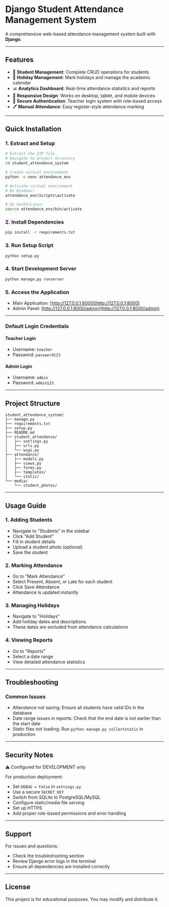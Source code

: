 # Django Student Attendance Management System

A comprehensive web-based attendance management system built with **Django**.

---

## Features

- 👥 **Student Management**: Complete CRUD operations for students  
- 📅 **Holiday Management**: Mark holidays and manage the academic calendar  
- 📊 **Analytics Dashboard**: Real-time attendance statistics and reports  
- 📱 **Responsive Design**: Works on desktop, tablet, and mobile devices  
- 🔐 **Secure Authentication**: Teacher login system with role-based access  
- 🖊 **Manual Attendance**: Easy register-style attendance marking  

---

## Quick Installation

### 1. Extract and Setup

```bash
# Extract the ZIP file
# Navigate to project directory
cd student_attendance_system

# Create virtual environment
python -m venv attendance_env

# Activate virtual environment
# On Windows:
attendance_env\Scripts\activate

# On macOS/Linux:
source attendance_env/bin/activate
```

### 2. Install Dependencies

```bash
pip install -r requirements.txt
```

### 3. Run Setup Script

```bash
python setup.py
```

### 4. Start Development Server

```bash
python manage.py runserver
```

### 5. Access the Application

- Main Application: [http://127.0.0.1:8000](http://127.0.0.1:8000)
- Admin Panel: [http://127.0.0.1:8000/admin](http://127.0.0.1:8000/admin)

---

### Default Login Credentials

#### Teacher Login

- Username: `teacher`
- Password: `password123`

#### Admin Login

- Username: `admin`
- Password: `admin123`

---

## Project Structure

```
student_attendance_system/
├── manage.py
├── requirements.txt
├── setup.py
├── README.md
├── student_attendance/
│   ├── settings.py
│   ├── urls.py
│   └── wsgi.py
├── attendance/
│   ├── models.py
│   ├── views.py
│   ├── forms.py
│   ├── templates/
│   └── static/
└── media/
    └── student_photos/
```

---

## Usage Guide

### 1. Adding Students
- Navigate to "Students" in the sidebar
- Click "Add Student"
- Fill in student details
- Upload a student photo (optional)
- Save the student

### 2. Marking Attendance
- Go to "Mark Attendance"
- Select Present, Absent, or Late for each student
- Click Save Attendance
- Attendance is updated instantly

### 3. Managing Holidays
- Navigate to "Holidays"
- Add holiday dates and descriptions
- These dates are excluded from attendance calculations

### 4. Viewing Reports
- Go to "Reports"
- Select a date range
- View detailed attendance statistics

---

## Troubleshooting

### Common Issues

- Attendance not saving: Ensure all students have valid IDs in the database
- Date range issues in reports: Check that the end date is not earlier than the start date
- Static files not loading: Run `python manage.py collectstatic` in production

---

## Security Notes

⚠️ Configured for DEVELOPMENT only

For production deployment:

- Set `DEBUG = False` in `settings.py`
- Use a secure `SECRET_KEY`
- Switch from SQLite to PostgreSQL/MySQL
- Configure static/media file serving
- Set up HTTPS
- Add proper role-based permissions and error handling

---

## Support

For issues and questions:

- Check the troubleshooting section
- Review Django error logs in the terminal
- Ensure all dependencies are installed correctly

---

## License
This project is for educational purposes. You may modify and distribute it.
